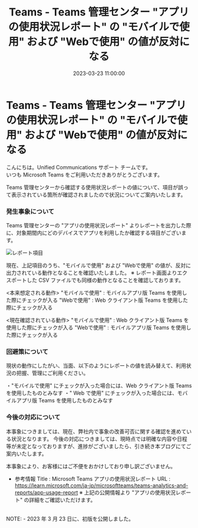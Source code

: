 ﻿---
title: Teams - Teams 管理センター "アプリの使用状況レポート" の "モバイルで使用" および "Webで使用" の値が反対になる
date: 2023-03-23 11:00:00
tags:
  - Teams
  - Information
---

# Teams - Teams 管理センター "アプリの使用状況レポート" の "モバイルで使用" および "Webで使用" の値が反対になる

こんにちは。Unified Communications サポート チームです。  
いつも Microsoft Teams をご利用いただきありがとうございます。  

Teams 管理センターから確認する使用状況レポートの値について、項目が誤って表示されている箇所が確認されましたので状況についてご案内いたします。

### 発生事象について
Teams 管理センターの "アプリの使用状況レポート" よりレポートを出力した際に、対象期間内にどのデバイスでアプリを利用したか確認する項目がございます。

![レポート項目](./UCBlog20230323_repot.png) 

現在、上記項目のうち、"モバイルで使用" および "Webで使用" の値が、反対に出力されている動作となることを確認いたしました。 
※ レポート画面よりエクスポートした CSV ファイルでも同様の動作となることを確認しております。

<本来想定される動作>
"モバイルで使用" : モバイルアプリ版 Teams を使用した際にチェックが入る
"Webで使用" : Web クライアント版 Teams を使用した際にチェックが入る

<現在確認されている動作>
"モバイルで使用" : Web クライアント版 Teams を使用した際にチェックが入る 
"Webで使用" : モバイルアプリ版 Teams を使用した際にチェックが入る

### 回避策について
現状の動作にしたがい、当面、以下のようにレポートの値を読み替えて、利用状況の把握、管理にご利用ください。

・"モバイルで使用" にチェックが入った場合には、Web クライアント版 Teams を使用したものとみなす
・" Web で使用" にチェックが入った場合には、モバイルアプリ版 Teams を使用したものとみなす


### 今後の対応について　
本事象につきましては、現在、弊社内で事象の改善可否に関する確認を進めている状況となります。
今後の対応につきましては、現時点では明確な内容や日程等が未定となっておりますが、進捗がございましたら、引き続き本ブログにてご案内いたします。

本事象により、お客様にはご不便をおかけしており申し訳ございません。

- 参考情報
Title : Microsoft Teams アプリの使用状況レポート
URL : https://learn.microsoft.com/ja-jp/microsoftteams/teams-analytics-and-reports/app-usage-report
※ 上記の公開情報より "アプリの使用状況レポート" の詳細をご確認いただけます。

<br />
NOTE:  
- 2023 年 3 月 23 日に、初版を公開しました。
